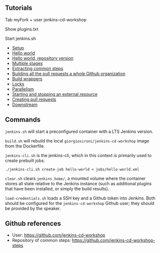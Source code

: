 ## Tutorials

Tab myFork + user jenkins-cd-workshop

Show plugins.txt

Start jenkins.sh

- [Setup](tutorials/setup.md)
- [Hello world](tutorials/hello_world.md)
- [Hello world, repository version](tutorials/hello_world_repository.md)
- [Multiple stages](tutorials/multiple_stages.md)
- [Extracting common steps](tutorials/with_common_steps.md)
- [Building all the pull requests a whole Github organization](tutorials/whole_organization.md)
- [Build wrappers](tutorials/build_wrappers.md)
- [Locks](tutorials/locks.md)
- [Parallelism](tutorials/parallel.md)
- [Starting and stopping an external resource](tutorials/precious_resource.md)
- [Creating pull requests](tutorials/new_pull_request.md)
- [Downstream](tutorials/downstream.md)

## Commands

`jenkins.sh` will start a preconfigured container with a LTS Jenkins version.

`build.sh` will rebuild the local `giorgiosironi/jenkins-cd-workshop` image from the Dockerfile.

`jenkins-cli.sh` is the jenkins-cli, which in this context is primarily used to create prebuilt jobs:
```
./jenkins-cli.sh create-job hello-world < jobs/hello-world.xml
```

`clear.sh` clears `jenkins_home/`, a mounted volume where the container stores all state relative to the Jenkins instance (such as additional plugins that have been installed, or simply the build results).

`load-credentials.sh` loads a SSH key and a Github token into Jenkins. Both should be configured for the `jenkins-cd-workshop` Github user; they should be provided by the speaker.

## Github references

- User: https://github.com/jenkins-cd-workshop
- Repository of common steps: https://github.com/jenkins-cd-workshop-steps

